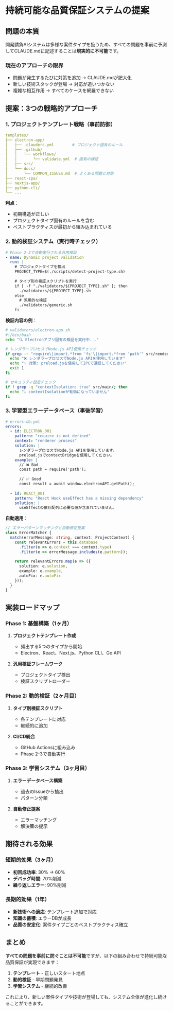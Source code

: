 # 持続可能な品質保証システムの提案

## 問題の本質

開発請負AIシステムは多様な案件タイプを扱うため、すべての問題を事前に予測してCLAUDE.mdに記述することは**現実的に不可能**です。

### 現在のアプローチの限界
- 問題が発生するたびに対策を追加 → CLAUDE.mdが肥大化
- 新しい技術スタックが登場 → 対応が追いつかない
- 複雑な相互作用 → すべてのケースを網羅できない

## 提案：3つの戦略的アプローチ

### 1. プロジェクトテンプレート戦略（事前防御）

```yaml
templates/
├── electron-app/
│   ├── .clauderc.yml        # プロジェクト固有のルール
│   ├── .github/
│   │   └── workflows/
│   │       └── validate.yml  # 固有の検証
│   ├── src/
│   └── docs/
│       └── COMMON_ISSUES.md  # よくある問題と対策
├── react-spa/
├── nextjs-app/
├── python-cli/
└── ...
```

**利点**：
- 初期構造が正しい
- プロジェクトタイプ固有のルールを含む
- ベストプラクティスが最初から組み込まれている

### 2. 動的検証システム（実行時チェック）

```yaml
# Phase 2-3で自動実行される汎用検証
- name: Dynamic project validation
  run: |
    # プロジェクトタイプを検出
    PROJECT_TYPE=$(./scripts/detect-project-type.sh)
    
    # タイプ別の検証スクリプトを実行
    if [ -f "./validators/${PROJECT_TYPE}.sh" ]; then
      ./validators/${PROJECT_TYPE}.sh
    else
      # 汎用的な検証
      ./validators/generic.sh
    fi
```

**検証内容の例**：
```bash
# validators/electron-app.sh
#!/bin/bash
echo "🔍 Electronアプリ固有の検証を実行中..."

# レンダラープロセスでNode.js API使用チェック
if grep -r "require\|import.*from 'fs'\|import.*from 'path'" src/renderer/; then
  echo "❌ レンダラープロセスでNode.js APIを使用しています"
  echo "💡 対策: preload.jsを使用してIPCで通信してください"
  exit 1
fi

# セキュリティ設定チェック
if ! grep -q "contextIsolation: true" src/main/; then
  echo "⚠️ contextIsolationが有効になっていません"
fi
```

### 3. 学習型エラーデータベース（事後学習）

```yaml
# errors-db.yml
errors:
  - id: ELECTRON_001
    pattern: "require is not defined"
    context: "renderer process"
    solution: |
      レンダラープロセスでNode.js APIを使用しています。
      preload.jsでcontextBridgeを使用してください。
    example: |
      // ❌ Bad
      const path = require('path');
      
      // ✅ Good
      const result = await window.electronAPI.getPath();
    
  - id: REACT_001
    pattern: "React Hook useEffect has a missing dependency"
    solution: |
      useEffectの依存配列に必要な値が含まれていません。
```

**自動適用**：
```typescript
// エラーパターンマッチングと自動修正提案
class ErrorMatcher {
  match(errorMessage: string, context: ProjectContext) {
    const relevantErrors = this.database
      .filter(e => e.context === context.type)
      .filter(e => errorMessage.includes(e.pattern));
    
    return relevantErrors.map(e => ({
      solution: e.solution,
      example: e.example,
      autoFix: e.autoFix
    }));
  }
}
```

## 実装ロードマップ

### Phase 1: 基盤構築（1ヶ月）
1. **プロジェクトテンプレート作成**
   - 頻出する5つのタイプから開始
   - Electron、React、Next.js、Python CLI、Go API

2. **汎用検証フレームワーク**
   - プロジェクトタイプ検出
   - 検証スクリプトローダー

### Phase 2: 動的検証（2ヶ月目）
1. **タイプ別検証スクリプト**
   - 各テンプレートに対応
   - 継続的に追加

2. **CI/CD統合**
   - GitHub Actionsに組み込み
   - Phase 2-3で自動実行

### Phase 3: 学習システム（3ヶ月目）
1. **エラーデータベース構築**
   - 過去のIssueから抽出
   - パターン分類

2. **自動修正提案**
   - エラーマッチング
   - 解決策の提示

## 期待される効果

### 短期的効果（3ヶ月）
- **初回成功率**: 30% → 60%
- **デバッグ時間**: 70%削減
- **繰り返しエラー**: 90%削減

### 長期的効果（1年）
- **新技術への適応**: テンプレート追加で対応
- **知識の蓄積**: エラーDBが成長
- **品質の安定化**: 案件タイプごとのベストプラクティス確立

## まとめ

**すべての問題を事前に防ぐことは不可能**ですが、以下の組み合わせで持続可能な品質保証が実現できます：

1. **テンプレート** - 正しいスタート地点
2. **動的検証** - 早期問題発見
3. **学習システム** - 継続的改善

これにより、新しい案件タイプや技術が登場しても、システム全体が進化し続けることができます。